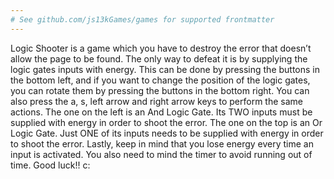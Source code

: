 ```yaml
---
# See github.com/js13kGames/games for supported frontmatter
---
```

Logic Shooter is a game which you have to destroy the error that doesn’t allow the page to be found.
The only way to defeat it is by supplying the logic gates inputs with energy. This can be done by pressing the buttons in the bottom left, and if you want to change the position of the logic gates, you can rotate them by pressing the buttons in the bottom right. 
You can also press the a, s, left arrow and right arrow keys to perform the same actions.
The one on the left is an And Logic Gate. Its TWO inputs must be supplied with     energy in order to shoot the error. 
The one on the top is an Or Logic Gate. Just ONE of its inputs needs to be supplied with energy in order to shoot the error.
Lastly, keep in mind that you lose energy every time an input is activated. You also need to mind the timer to avoid running out of time. Good luck!! c: